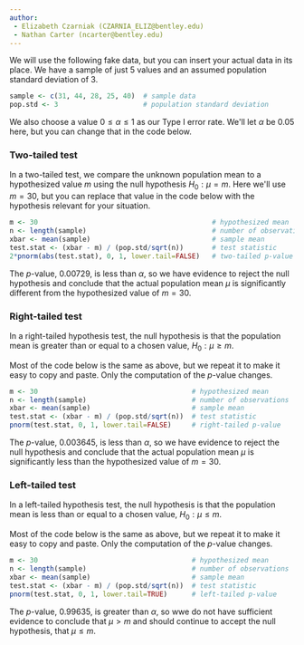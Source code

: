 ```yaml
---
author:
 - Elizabeth Czarniak (CZARNIA_ELIZ@bentley.edu)
 - Nathan Carter (ncarter@bentley.edu)
---
```


We will use the following fake data, but you can insert your actual data in its place.
We have a sample of just 5 values and an assumed population standard deviation of 3.

```R
sample <- c(31, 44, 28, 25, 40)  # sample data
pop.std <- 3                     # population standard deviation
```

We also choose a value $0 \le \alpha \le 1$ as our Type I error rate.
We'll let $\alpha$ be 0.05 here, but you can change that in the code below.

### Two-tailed test

In a two-tailed test, we compare the unknown population mean to a hypothesized
value $m$ using the null hypothesis $H_0: \mu=m$.
Here we'll use $m=30$, but you can replace that value in the code
below with the hypothesis relevant for your situation.

```R
m <- 30                                           # hypothesized mean
n <- length(sample)                               # number of observations
xbar <- mean(sample)                              # sample mean
test.stat <- (xbar - m) / (pop.std/sqrt(n))       # test statistic
2*pnorm(abs(test.stat), 0, 1, lower.tail=FALSE)   # two-tailed p-value
```

The $p$-value, 0.00729, is less than $\alpha$, so we have evidence to reject the
null hypothesis and conclude that the actual population mean $\mu$ is significantly
different from the hypothesized value of $m=30$.

### Right-tailed test

In a right-tailed hypothesis test, the null hypothesis is that the population mean
is greater than or equal to a chosen value, $H_0: \mu \ge m$.

Most of the code below is the same as above, but we repeat it to make it easy to
copy and paste.  Only the computation of the $p$-value changes.

```R
m <- 30                                      # hypothesized mean
n <- length(sample)                          # number of observations
xbar <- mean(sample)                         # sample mean
test.stat <- (xbar - m) / (pop.std/sqrt(n))  # test statistic
pnorm(test.stat, 0, 1, lower.tail=FALSE)     # right-tailed p-value
```

The $p$-value, 0.003645, is less than $\alpha$, so we have evidence to reject the
null hypothesis and conclude that the actual population mean $\mu$ is significantly
less than the hypothesized value of $m=30$.

### Left-tailed test

In a left-tailed hypothesis test, the null hypothesis is that the population mean
is less than or equal to a chosen value, $H_0: \mu \le m$.

Most of the code below is the same as above, but we repeat it to make it easy to
copy and paste.  Only the computation of the $p$-value changes.

```R
m <- 30                                      # hypothesized mean
n <- length(sample)                          # number of observations
xbar <- mean(sample)                         # sample mean
test.stat <- (xbar - m) / (pop.std/sqrt(n))  # test statistic
pnorm(test.stat, 0, 1, lower.tail=TRUE)      # left-tailed p-value
```

The $p$-value, 0.99635, is greater than $\alpha$, so wwe do not have sufficient
evidence to conclude that $\mu>m$ and should continue to accept the null hypothesis,
that $\mu\le m$.
